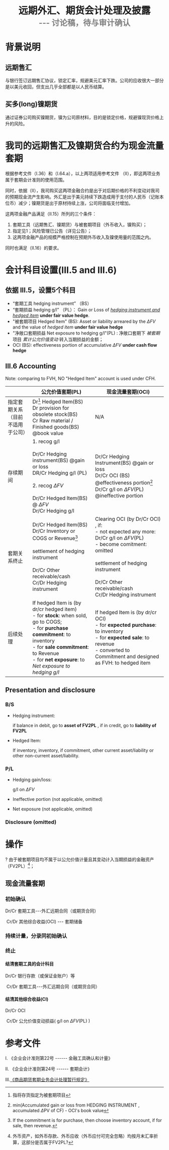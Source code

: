 <div style="font-size:30px;font-weight:bold;text-align:center;">远期外汇、期货会计处理及披露<br> <span style="font-size:25px;color:gray">--- 讨论稿，待与审计确认</span></div>

# 背景说明

## 远期售汇

与银行签订远期售汇协议，锁定汇率，规避美元汇率下跌。公司的应收很大一部分是以美元收回，但支出几乎全部都是以人民币结算。

## 买多(long)镍期货

通过证券公司购买镍期货，镍为公司原材料，目的是锁定价格，规避镍现货价格上升的风险。

# 我司的远期售汇及镍期货合约为现金流量套期

根据参考文件（I.36）和（I.64.a），以上两项适用参考文件 （II），即这两项业务属于套期会计准则的使用范围。

同时，依据（II），我司购买这两项金融合约是出于对后期价格的不利变动对我司的预期现金流产生影响。外汇是出于美元持续下跌造成用于支付的人民币（记账本位币）减少；镍期货是出于原材持续上涨，公司将面临支付增加。

这两项金融产品满足（II.15）所列的三个条件：

1. 套期工具（远期售汇、镍期货）与被套期项目（外币收入，镍购买）；
2. 指定见1；风险管理已公告（详见公告）；
3. 这两项金融产品的规模严格控制在预期外币收入及镍使用量的范围之内。

同时也满足（II.16）的要求。

# 会计科目设置(III.5 and III.6)

## 依据 III.5，设置5个科目

- “套期工具 hedging instrument” （BS）
- “套期损益 hedging g/l” （PL）： Gain or Loss of <u>*hedging instrument and hedged item*</u> **under fair value hedge**.
- "被套期项目 Hedged Item" (BS):  Asset or liability arreared by the $\Delta FV$ and the value of *hedged item*  **under fair value hedge**
- "净敞口套期损益 Net exposure to hedging g/l"(PL) : 净敞口套期下 *被套期*  项目 *累计公允价值变动* 转入当期损益的金额；
- OCI (BS): effectiveness portion of accumulative $\Delta FV$ **under cash flow hedge**

## III.6 Accounting

Note: comparing to FVH, NO "Hedged Item" account is used under CFH.

|                                      | 公允价值套期(PL)                                             | 现金流量套期(OCI)                                            |
| ------------------------------------ | ------------------------------------------------------------ | ------------------------------------------------------------ |
| 指定套期关系<br>（目前不适用于公司） | Dr[^3]  Hedged Item(BS) <br>Dr provision for obsolete stock(BS)<br>     Cr Raw material / Finished goods(BS)    @book value | N/A                                                          |
| 存续期间                             | 1. recog g/l <br><br>Dr/Cr Hedging instrument(BS)      @gain or loss <br>    DR/Cr Hedging g/l (PL) <br><br>2. recog $\Delta FV$<br><br>Dr/Cr Hedged Item(BS)   @ $\Delta FV$ <br>    Dr/Cr Hedging g/l | Dr/Cr Hedging Instrument(BS)   @gain or loss  <br> Dr/Cr  OCI (BS)    @effectiveness portion[^4]<br> Dr/Cr g/l on $\Delta FV$(PL)   @ineffective portion |
| 套期关系终止                         | Dr/Cr Hedged Item(BS)<br>   Dr/Cr Inventory or COGS or Revenue[^5]<br><br>settlement of hedging instrument<br><br>Dr/Cr  Other receivable/cash<br>   Cr/Dr Hedging instrument | Clearing OCI (by Dr/Cr  OCI) , if:<br>- not expected any more:  Dr/Cr g/l on $\Delta FV$(PL)<br/>- become comitment:  omitted<br/><br>settlement of hedging instrument<br/><br/>Dr/Cr  Other receivable/cash<br/>   Cr/Dr Hedging instrument |
| 后续处理                             | If hedged Item is (by dr/cr hedged item)<br>- for **stock**:  when sold, go to COGS;<br>- for **purchase commitment**:  to inventory<br>- for **sale commitment**:  to Revenue<br>- for **net exposure**: to *Net exposure to hedging g/l* | If hedged Item is (by dr/cr OCI)<br>- for **expected purchase**: to inventory <br>- for **expected sale**: to revenue<br>- converted to Commitment and designed as FVH: to hedged item |

## Presentation and disclosure

### B/S

- Hedging instrument: 

  if balance in debit, go to **asset of FV2PL** , if in credit, go to **liability of FV2PL**

- Hedged Item: 

  If inventory, inventory, if commitment, other current asset/liability or other non-current asset/liability.

### P/L

- Hedging gain/loss: 

  g/l on $\Delta FV$

- Ineffective portion (not applicable, omitted)

- Net exposure (not applicable, omitted)

### Disclosure (omitted)

# 操作

? 由于被套期项目均不属于以公允价值计量且其变动计入当期损益的金融资产（FV2PL）[^1]；



## 现金流量套期

### 初始确认

Dr/Cr	套期工具---外汇远期合同（或期货合同）

​		Cr/Dr 	其他综合收益(OCI) --- 套期储备

### 持续计量，分录同初始确认

### 终止

#### 结清套期工具的会计科目

Dr/Cr	银行存款（或保证金账户）等

​		Cr/Dr	套期工具---外汇远期合同（或期货合同）

#### 结清其他综合收益(CI)

Dr/Cr		OCI

​		Cr/Dr	公允价值变动损益( g/l on $\Delta FV$(PL) )



# 参考文件

I. 《企业会计准则第22号 ------ 金融工具确认和计量》

II. 《企业会计准则第24号 ------ 套期会计》

III.[《商品期货套期业务会计处理暂行规定》](http://kjs.mof.gov.cn/zhengcejiedu/201512/t20151214_1613270.htm)

[^1]: 外币资产，如外币存款、外币应收（外币应付可完全忽略）均按月末汇率折算，这部分是否属于FV2PL?
[^2]: 这里建议用主营业务成本是出于镍合约不大，一个月的量，且合约同时是两个月以上的。

[^3]: 指将存货指定为被套期项目
[^4]: min(Accumulated gain or loss from HEDGING INSTRUMENT ,   accumulated $\Delta$PV of CF)  - OCI's book value
[^5]: If the commitment is for purchase, then choose inventory account, if for sale, then revenue.
